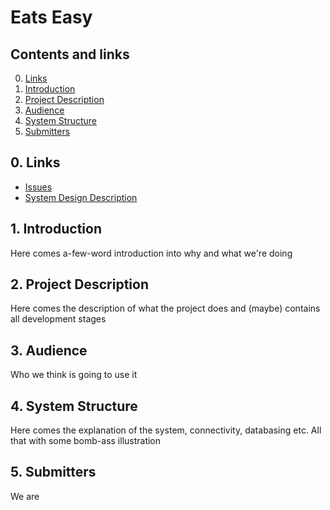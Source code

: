 # Eats Easy

## Contents and links
  0. [Links](https://github.com/Guzzur/openu-java-project#0-links)
  1. [Introduction](https://github.com/Guzzur/openu-java-project#1-introduction)
  2. [Project Description](https://github.com/Guzzur/openu-java-project#2-project-description)
  3. [Audience](https://github.com/Guzzur/openu-java-project#3-audience)
  4. [System Structure](https://github.com/Guzzur/openu-java-project#4-system-structure)
  5. [Submitters](https://github.com/Guzzur/openu-java-project#5-submitters)
## 0. Links
  * [Issues](https://github.com/Guzzur/openu-java-project/issues)
  * [System Design Description](https://github.com/Guzzur/openu-java-project/blob/master/documentation/SDD.md)
## 1. Introduction
Here comes a-few-word introduction into why and what we're doing
## 2. Project Description
Here comes the description of what the project does and (maybe) contains all development stages
## 3. Audience
Who we think is going to use it
## 4. System Structure
Here comes the explanation of the system, connectivity, databasing etc. All that with some bomb-ass illustration
## 5. Submitters
We are
